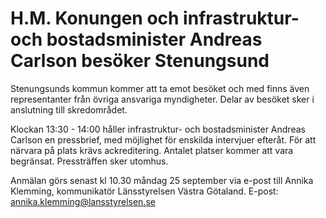 # H.M. Konungen och infrastruktur- och bostadsminister Andreas Carlson besöker Stenungsund

Stenungsunds kommun kommer att ta emot besöket och med finns även representanter från övriga ansvariga myndigheter. Delar av besöket sker i anslutning till skredområdet.

Klockan 13:30 - 14:00 håller infrastruktur- och bostadsminister Andreas Carlson en pressbrief, med möjlighet för enskilda intervjuer efteråt. För att närvara på plats krävs ackreditering. Antalet platser kommer att vara begränsat. Pressträffen sker utomhus.

Anmälan görs senast kl 10.30 måndag 25 september via e-post till Annika Klemming, kommunikatör Länsstyrelsen Västra Götaland.
E-post: [annika.klemming@lansstyrelsen.se](mailto:annika.klemming@lansstyrelsen.se)
